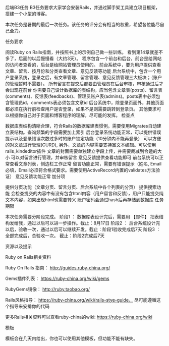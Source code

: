 后端B3任务
B3任务要求大家学会安装Rails，并通过脚手架工具建立项目框架，搭建一个小型的博客。

本次任务是暑期的最后一次任务。该任务的评分会有相当的权重，希望各位能尽自己全力。

任务要求

阅读Ruby on Rails指南，并按照书上的示例自己做一些训练。 看到第14章就差不多了，后面的以后慢慢看（大约3天）。
程序包含一个前台和后台，前台是给网站的访问者查看的，后台是给网站管理员使用的。
前台系统中，要为用户提供查看文章、留言、按月份和分类查看文章、意见反馈等功能
后台系统中，包含一个用户登录系统，登录之后，有文章管理、留言管理、意见反馈管理三大板块；（账户的管理暂时不需要）。
所有留言在提交后都要由管理员在后台审核，审核通过后才会出现在前台
你需要自己设计数据库的表结构，应当包含文章表(posts)、留言表(comments)、反馈表(feedbacks)、管理员账户表(admins)。posts表中必须包含管理员id，comments表必须包含文章id
后台系统中，除登录页面外，其他页面都必须在执行前检查用户是否登录，如果不是则需要跳转到登录页。
其他要求可以根据你自己对于页面和博客程序的理解，尽可能的发挥。
检查点

数据库表结构清晰合理，符合Rails的数据库建表惯例。需要使用Migrates自动建立表结构。查询频繁的字段需要加上索引
后台登录系统功能正常，可以提供错误提示以及登录错误次数过多时的账户锁定功能（10分钟内不能再登录）
可以方便的对文章进行管理(CURD), 另外，文章的内容需要支持富文本编辑。可以使用rails_kindeditor插件
文章的封面需要单独建立字段上传，并需要裁减到合适的大小
可以对留言进行管理，并审核留言
意见反馈提供查看功能即可
前台系统可以正常查看文章列表，侧边栏工作正常
留言功能正常，需要有错误提示（姓名, Email必填，Email必须符合格式要求。需要使用ActiveRecord内置的validates方法验证）
意见反馈功能正常
加分项

提供分页功能（文章分页、留言分页、后台系统中各个列表的分页）
提供搜索功能
会检查提交的内容中有没有包含html内容（用户留言和反馈），用户只能提交纯文本内容，如果出现html也需要转义
账户密码会通过hash后再存储到数据库
任务期限

本次任务需要分阶段完成。 阶段1 ： 数据库表设计完后，需要用 【邮件】 把表结构发给我，通过以后可以进一步操作。截止：8月17日 阶段2 ： 后台系统设计完以后，验收一次，通过以后可以继续开发。截止：阶段1验收完成后7天 阶段3 ： 全部完成后，总验收一次。 截止：阶段2完成后7天

资源以及提示

Ruby on Rails相关资料

Ruby On Rails 指南： http://guides.ruby-china.org/

Gems插件列表： https://ruby-china.org/wiki/gems

RubyGems镜像： http://ruby.taobao.org/

Rails风格指导： https://ruby-china.org/wiki/rails-stye-guide， 尽可能遵循这个指导来安排你的代码

更多Rails相关资料可以查看ruby-china的wiki: https://ruby-china.org/wiki

模板

模板会在几天内给出，你也可以使用其他模板，但功能不能有缺失。